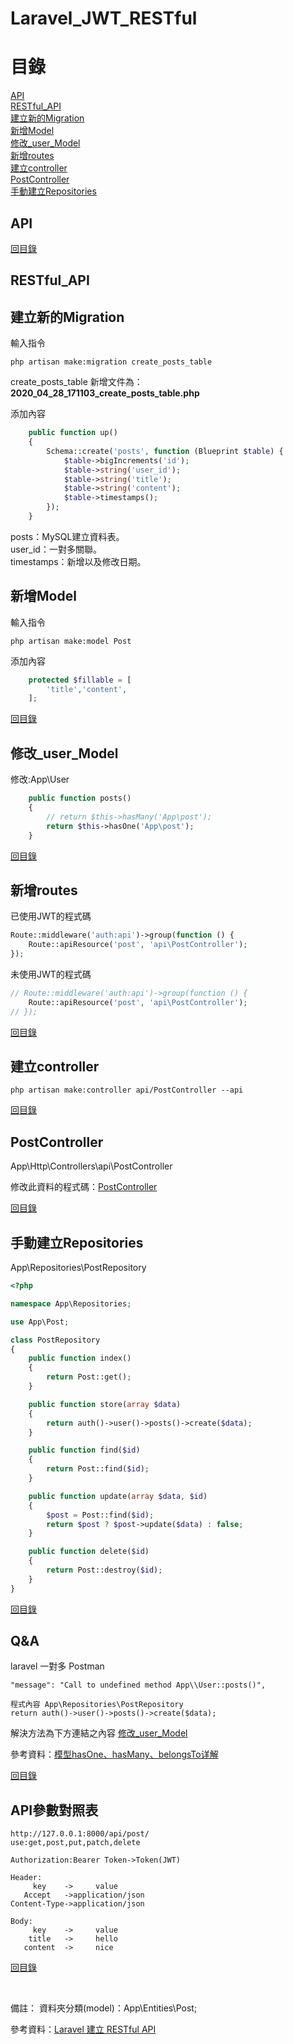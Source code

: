 # Laravel_JWT_RESTful

# 目錄
[API](#API)<br>
[RESTful_API](#RESTful_API)<br>
[建立新的Migration](#建立新的Migration)<br>
[新增Model](#新增Model)<br>
[修改_user_Model](#修改_user_Model)<br>
[新增routes](#新增routes)<br>
[建立controller](#建立controller)<br>
[PostController](#PostController)<br>
[手動建立Repositories](#手動建立Repositories)<br>

## API

[回目錄](#目錄)

## RESTful_API


## 建立新的Migration
輸入指令
~~~
php artisan make:migration create_posts_table
~~~
create_posts_table
新增文件為：**2020_04_28_171103_create_posts_table.php**

添加內容
```php
    public function up()
    {
        Schema::create('posts', function (Blueprint $table) {
            $table->bigIncrements('id');
            $table->string('user_id');
            $table->string('title');
            $table->string('content');
            $table->timestamps();
        });
    }
```

posts：MySQL建立資料表。<br>
user_id：一對多關聯。<br>
timestamps：新增以及修改日期。

## 新增Model
輸入指令
~~~
php artisan make:model Post
~~~
添加內容
```php
    protected $fillable = [
    	'title','content',
    ];
```

[回目錄](#目錄)

## 修改_user_Model
修改:App\User
```php
    public function posts()
    {
        // return $this->hasMany('App\post');
        return $this->hasOne('App\post');
    }
```

[回目錄](#目錄)


## 新增routes
已使用JWT的程式碼
```php
Route::middleware('auth:api')->group(function () {
    Route::apiResource('post', 'api\PostController');
});
```
未使用JWT的程式碼
```php
// Route::middleware('auth:api')->group(function () {
    Route::apiResource('post', 'api\PostController');
// });
```

[回目錄](#目錄)

## 建立controller
~~~
php artisan make:controller api/PostController --api
~~~

[回目錄](#目錄)

## PostController
App\Http\Controllers\api\PostController

修改此資料的程式碼：<a href="https://github.com/iachievedream/blog-laravel-jwt/blob/master/app/Http/Controllers/api/PostController.php">PostController</a><br>


[回目錄](#目錄)

## 手動建立Repositories
App\Repositories\PostRepository
```php
<?php

namespace App\Repositories;

use App\Post;

class PostRepository
{
    public function index()
    {
        return Post::get();
    }

    public function store(array $data)
    {
        return auth()->user()->posts()->create($data);
    }

    public function find($id)
    {
        return Post::find($id);
    }

    public function update(array $data, $id)
    {
        $post = Post::find($id);
        return $post ? $post->update($data) : false;
    }

    public function delete($id)
    {
        return Post::destroy($id);
    }
}
```

[回目錄](#目錄)

## Q&A
laravel 一對多
Postman
~~~
"message": "Call to undefined method App\\User::posts()",

程式內容 App\Repositories\PostRepository
return auth()->user()->posts()->create($data);
~~~
解決方法為下方連結之內容
[修改_user_Model](#修改_user_Model)

參考資料：<a href="https://blog.csdn.net/li_haijiang/article/details/80523304">模型hasOne、hasMany、belongsTo详解</a><br>


[回目錄](#目錄)


## API參數對照表
~~~
http://127.0.0.1:8000/api/post/
use:get,post,put,patch,delete

Authorization:Bearer Token->Token(JWT)

Header:
     key    ->     value
   Accept   ->application/json
Content-Type->application/json

Body:
     key    ->     value
    title   ->     hello
   content  ->     nice

~~~
[回目錄](#目錄)

<a href=""></a><br>

備註：
資料夾分類(model)：App\Entities\Post;


參考資料：<a href="https://hackmd.io/@8irD0FCGSQqckvMnLpAmzw/Hk8QeMNLz?type=view%EF%BC%89">Laravel 建立 RESTful API</a><br>
